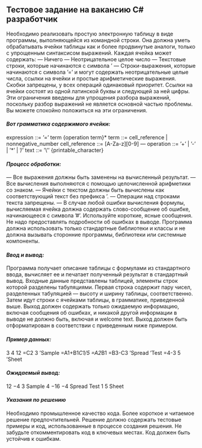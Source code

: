 ## **Тестовое задание на вакансию C# разработчик**

Необходимо реализовать простую электронную таблицу в виде программы, выполняющейся из командной строки. Она должна уметь обрабатывать ячейки таблицы как и более продвинутые аналоги, только с упрощенным синтаксисом выражений. Каждая ячейка может содержать:
— Ничего
— Неотрицательное целое число
— Текстовые строки, которые начинаются с символа ’
— Строки-выражения, которые начинаются с символа ’=’ и могут содержать неотрицательные целые числа, ссылки на ячейки и простые арифметические выражения. Скобки запрещены, у всех операций одинаковый приоритет.
Ссылки на ячейки состоят из одной латинской буквы и следующей за ней цифры.
Эти ограничения введены для упрощения разбора выражений, поскольку разбор выражений не является основной частью проблемы. Вы можете спокойно положиться на эти ограничения. 

#### *Вот грамматика содержимого ячейки:* ####
expression ::= ’=’ term {operation term}*
term ::= cell_reference | nonnegative_number
cell_reference ::= [A-Za-z][0-9] — 
operation ::= ’+’ | ’-’ | ’*’ | ’/’
text ::= ’\’’ {printable_character}

#### *Процесс обработки:* ####
— Все выражения должны быть заменены на вычисленный результат.
— Все вычисления выполняются с помощью целочисленной арифметики со знаком.
— Ячейки с текстом должны быть вычислены как соответствующий текст без префикса ’.
— Операции над строками текста запрещены.
— В случае любой ошибки вычисления формулы, вычисляемая ячейка должна содержать слово-сообщение об ошибке, начинающееся с символа ’#’. Используйте короткие, ясные сообщения. Не надо предоставлять подробности об ошибках в выводе.
Программа должна использовать только стандартные библиотеки и классы и не должна вызывать сторонние программы, библиотеки или системные компоненты.

#### *Ввод и вывод:* ####
Программа получает описание таблицы с формулами из стандартного ввода, вычисляет ее и печатает полученный результат в стандартный вывод. Входные данные представлены таблицей, элементы строк которой разделены табуляциями.
Первая строка содержит пару чисел, разделенных табуляцией — высоту и ширину таблицы, соответственно. Затем идут строки с ячейками таблицы, в грамматике, приведенной выше.
Выход должен содержать только ожидаемую информацию, включая сообщения об ошибках, и никакой другой информации в выводе не должно быть, включая и welcome text. Выход должен быть отформатирован в соответствии с приведенным ниже примером.

#### *Пример данных:* ####
3 4
12 =C2 3 ’Sample
=A1+B1*C1/5 =A2*B1 =B3-C3 ’Spread
’Test =4-3 5 ’Sheet

#### *Ожидаемый вывод:* ####
12 −4 3 Sample
4 −16 −4 Spread
Test 1 5 Sheet

#### *Указания по решению* ####
Необходимо промышленное качество кода. Более короткое и читаемое решение предпочтительней. Решение должно содержать тестовые примеры и код, использованные в процессе создания решения. Не забудьте откомментировать код в ключевых местах. Код должен быть устойчив к ошибкам.
